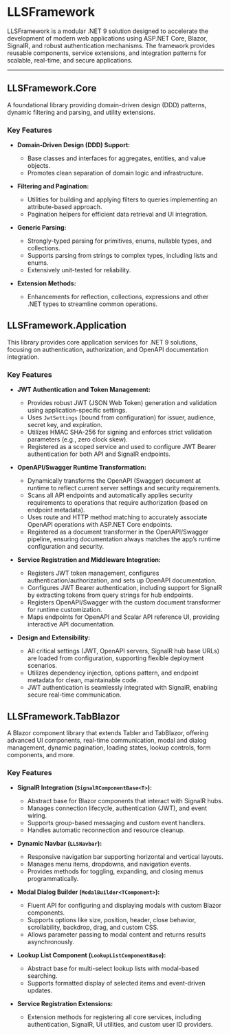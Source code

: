 # LLSFramework

LLSFramework is a modular .NET 9 solution designed to accelerate the development of modern web applications using ASP.NET Core, Blazor, SignalR, and robust authentication mechanisms. The framework provides reusable components, service extensions, and integration patterns for scalable, real-time, and secure applications.

---

## LLSFramework.Core

A foundational library providing domain-driven design (DDD) patterns, dynamic filtering and parsing, and utility extensions.

### Key Features

- **Domain-Driven Design (DDD) Support:**
  - Base classes and interfaces for aggregates, entities, and value objects.
  - Promotes clean separation of domain logic and infrastructure.

- **Filtering and Pagination:**
  - Utilities for building and applying filters to queries implementing an attribute-based approach.
  - Pagination helpers for efficient data retrieval and UI integration.

- **Generic Parsing:**
  - Strongly-typed parsing for primitives, enums, nullable types, and collections.
  - Supports parsing from strings to complex types, including lists and enums.
  - Extensively unit-tested for reliability.

- **Extension Methods:**
  - Enhancements for reflection, collections, expressions and other .NET types to streamline common operations.

## LLSFramework.Application

This library provides core application services for .NET 9 solutions, focusing on authentication, authorization, and OpenAPI documentation integration. 

### Key Features

- **JWT Authentication and Token Management:**
  - Provides robust JWT (JSON Web Token) generation and validation using application-specific settings.  
  - Uses `JwtSettings` (bound from configuration) for issuer, audience, secret key, and expiration.
  - Utilizes HMAC SHA-256 for signing and enforces strict validation parameters (e.g., zero clock skew).
  - Registered as a scoped service and used to configure JWT Bearer authentication for both API and SignalR endpoints.
 
- **OpenAPI/Swagger Runtime Transformation:**
  - Dynamically transforms the OpenAPI (Swagger) document at runtime to reflect current server settings and security requirements.
  - Scans all API endpoints and automatically applies security requirements to operations that require authorization (based on endpoint metadata).
  - Uses route and HTTP method matching to accurately associate OpenAPI operations with ASP.NET Core endpoints.
  - Registered as a document transformer in the OpenAPI/Swagger pipeline, ensuring documentation always matches the app’s runtime configuration and security.
 
- **Service Registration and Middleware Integration:**
  - Registers JWT token management, configures authentication/authorization, and sets up OpenAPI documentation.
  - Configures JWT Bearer authentication, including support for SignalR by extracting tokens from query strings for hub endpoints.
  - Registers OpenAPI/Swagger with the custom document transformer for runtime customization.
  - Maps endpoints for OpenAPI and Scalar API reference UI, providing interactive API documentation.
 
- **Design and Extensibility:**
  - All critical settings (JWT, OpenAPI servers, SignalR hub base URLs) are loaded from configuration, supporting flexible deployment scenarios.
  - Utilizes dependency injection, options pattern, and endpoint metadata for clean, maintainable code.
  - JWT authentication is seamlessly integrated with SignalR, enabling secure real-time communication.

## LLSFramework.TabBlazor

A Blazor component library that extends Tabler and TabBlazor, offering advanced UI components, real-time communication, modal and dialog management, dynamic pagination, loading states, lookup controls, form components, and more.

### Key Features

- **SignalR Integration (`SignalRComponentBase<T>`):**
  - Abstract base for Blazor components that interact with SignalR hubs.
  - Manages connection lifecycle, authentication (JWT), and event wiring.
  - Supports group-based messaging and custom event handlers.
  - Handles automatic reconnection and resource cleanup.

- **Dynamic Navbar (`LLSNavbar`):**
  - Responsive navigation bar supporting horizontal and vertical layouts.
  - Manages menu items, dropdowns, and navigation events.
  - Provides methods for toggling, expanding, and closing menus programmatically.

- **Modal Dialog Builder (`ModalBuilder<TComponent>`):**
  - Fluent API for configuring and displaying modals with custom Blazor components.
  - Supports options like size, position, header, close behavior, scrollability, backdrop, drag, and custom CSS.
  - Allows parameter passing to modal content and returns results asynchronously.

- **Lookup List Component (`LookupListComponentBase`):**
  - Abstract base for multi-select lookup lists with modal-based searching.
  - Supports formatted display of selected items and event-driven updates.

- **Service Registration Extensions:**
  - Extension methods for registering all core services, including authentication, SignalR, UI utilities, and custom user ID providers.
